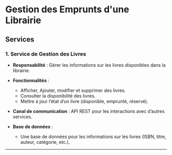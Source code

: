 # Gestion des Emprunts d'une Librairie

## Services

### 1. **Service de Gestion des Livres**

- **Responsabilité** : Gérer les informations sur les livres disponibles dans la librairie.

- **Fonctionnalités** :

  - Afficher, Ajouter, modifier et supprimer des livres.
  - Consulter la disponibilité des livres.
  - Mettre à jour l’état d’un livre (disponible, emprunté, réservé).

- **Canal de communication** : API REST pour les interactions avec d’autres services.

- **Base de données** :
  - Une base de données pour les informations sur les livres (ISBN, titre, auteur, catégorie, etc.).

---
